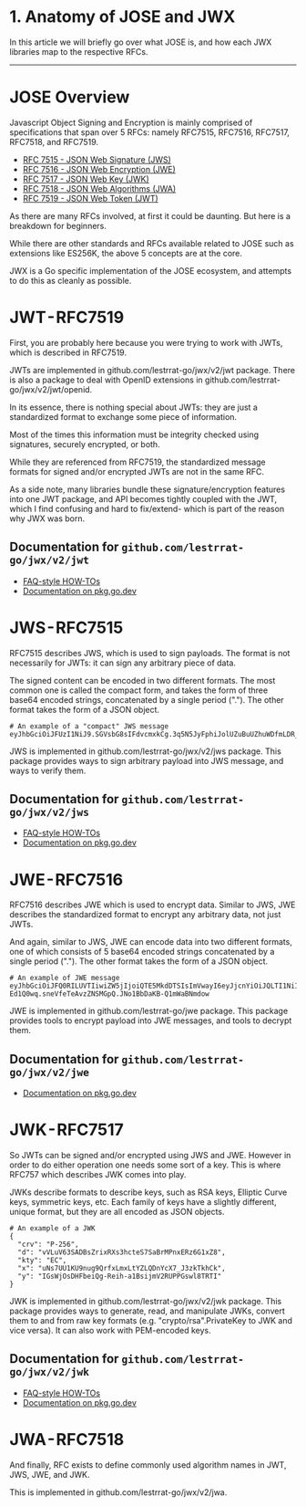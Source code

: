 # 1. Anatomy of JOSE and JWX

In this article we will briefly go over what JOSE is, and how each JWX libraries map to the respective RFCs.

---

# JOSE Overview

Javascript Object Signing and Encryption is mainly comprised of specifications that span over 5 RFCs: namely RFC7515, RFC7516, RFC7517, RFC7518, and RFC7519.

* [RFC 7515 - JSON Web Signature (JWS)](https://tools.ietf.org/html/rfc7515)
* [RFC 7516 - JSON Web Encryption (JWE)](https://tools.ietf.org/html/rfc7516)
* [RFC 7517 - JSON Web Key (JWK)](https://tools.ietf.org/html/rfc7517)
* [RFC 7518 - JSON Web Algorithms (JWA)](https://tools.ietf.org/html/rfc7518)
* [RFC 7519 - JSON Web Token (JWT)](https://tools.ietf.org/html/rfc7519)

As there are many RFCs involved, at first it could be daunting. But here is a breakdown for beginners.

While there are other standards and RFCs available related to JOSE such as extensions like ES256K, the above 5 concepts are at the core.

JWX is a Go specific implementation of the JOSE ecosystem, and attempts to do this as cleanly as possible.

# JWT - RFC7519

First, you are probably here because you were trying to work with JWTs, which is described in RFC7519. 

JWTs are implemented in github.com/lestrrat-go/jwx/v2/jwt package. There is also a package to deal with OpenID extensions in github.com/lestrrat-go/jwx/v2/jwt/openid. 

In its essence, there is nothing special about JWTs: they are just a standardized format to exchange some piece of information.

Most of the times this information must be integrity checked using signatures, securely encrypted, or both.

While they are referenced from RFC7519, the standardized message formats for signed and/or encrypted JWTs are not in the same RFC.

As a side note, many libraries bundle these signature/encryption features into one JWT package, and API becomes tightly coupled with the JWT, which I find confusing and hard to fix/extend- which is part of the reason why JWX was born.

## Documentation for `github.com/lestrrat-go/jwx/v2/jwt`

* [FAQ-style HOW-TOs](./01-jwt.md)
* [Documentation on pkg.go.dev](https://pkg.go.dev/github.com/lestrrat-go/jwx/v2/jwt)

# JWS - RFC7515

RFC7515 describes JWS, which is used to sign payloads. The format is not necessarily for JWTs: it can sign any arbitrary piece of data.

The signed content can be encoded in two different formats. The most common one is called the compact form, and takes the form of three base64 encoded strings, concatenated by a single period ("."). The other format takes the form of a JSON object.

```
# An example of a "compact" JWS message
eyJhbGciOiJFUzI1NiJ9.SGVsbG8sIFdvcmxkCg.3q5N5JyFphiJolUZuBuUZhuWDfmLDR__rZe3lnuaxWe3bfrfvJS9HmUUhie56NqkyN7vjOl8hm6tzJKTc2oNsg
```

JWS is implemented in github.com/lestrrat-go/jwx/v2/jws package. This package provides ways to sign arbitrary payload into JWS message, and ways to verify them.

## Documentation for `github.com/lestrrat-go/jwx/v2/jws`

* [FAQ-style HOW-TOs](./02-jws.md)
* [Documentation on pkg.go.dev](https://pkg.go.dev/github.com/lestrrat-go/jwx/v2/jws)

# JWE - RFC7516

RFC7516 describes JWE which is used to encrypt data. Similar to JWS, JWE describes the standardized format to encrypt any arbitrary data, not just JWTs.

And again, similar to JWS, JWE can encode data into two different formats, one of which consists of 5 base64 encoded strings concatenated by a single period ("."). The other format takes the form of a JSON object.

```
# An example of JWE message
eyJhbGciOiJFQ0RILUVTIiwiZW5jIjoiQTE5MkdDTSIsImVwayI6eyJjcnYiOiJQLTI1NiIsImt0eSI6IkVDIiwieCI6IndMckhLNnBTLXZzdmhQZUNfNTN0ZWpxYzZIZUFsMllRWDRmY1hPNGV1bmciLCJ5IjoiV2V3bFdKazJ4QWJYSXE3WFJ6aVlZa2lxMjJfOF9TQ0VsbTA1Vm1iUGhFWSJ9fQ..7UTcbVpz-Ed1Q0wq.sneVfeTeAvzZNSMGpQ.JNo1BbDaKB-Q1mWaBNmdow
```

JWE is implemented in github.com/lestrrat-go/jwe package. This package provides tools to encrypt payload into JWE messages, and tools to decrypt them.

## Documentation for `github.com/lestrrat-go/jwx/v2/jwe`

* [Documentation on pkg.go.dev](https://pkg.go.dev/github.com/lestrrat-go/jwx/v2/jwe)

# JWK - RFC7517

So JWTs can be signed and/or encrypted using JWS and JWE. However in order to do either operation one needs some sort of a key. This is where RFC757 which describes JWK comes into play.

JWKs describe formats to describe keys, such as RSA keys, Elliptic Curve keys, symmetric keys, etc. Each family of keys have a slightly different, unique format, but they are all encoded as JSON objects. 

```
# An example of a JWK
{
  "crv": "P-256",
  "d": "vVLuV63SADBsZrixRXs3hcteS7SaBrMPnxERz6G1xZ8",
  "kty": "EC",
  "x": "uNs7UU1KU9nug9QrfxLmxLtYZLQDnYcX7_J3zkTkhCk",
  "y": "IGsWjOsDHFbeiQg-Reih-a1BsijmV2RUPPGswl8TRTI"
}
```

JWK is implemented in github.com/lestrrat-go/jwx/v2/jwk package. This package provides ways to generate, read, and manipulate JWKs, convert them to and from raw key formats (e.g. "crypto/rsa".PrivateKey to JWK and vice versa). It can also work with PEM-encoded keys.

## Documentation for `github.com/lestrrat-go/jwx/v2/jwk`

* [FAQ-style HOW-TOs](./04-jwk.md)
* [Documentation on pkg.go.dev](https://pkg.go.dev/github.com/lestrrat-go/jwx/v2/jwk)

# JWA - RFC7518

And finally, RFC exists to define commonly used algorithm names in JWT, JWS, JWE, and JWK. 

This is implemented in github.com/lestrrat-go/jwx/v2/jwa.
